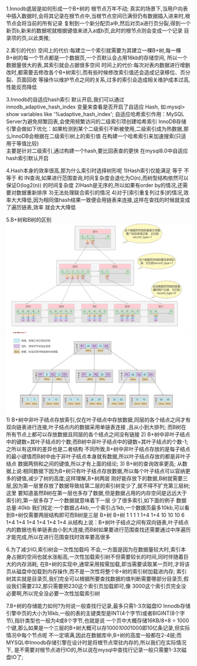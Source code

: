 1.Innodb底层是如何形成一个B+树的
    根节点万年不动;
    真实的场景下,当用户向表中插入数据时,会将其记录在根节点中,当根节点空间已满但仍有数据插入进来时,根节点会将当前的所有记录
  复制到一个新分配页a中,然后对页a进行页分裂,得到一个新页b,新来的数据呢就根据键值来进入a或b页,此时的根节点则会变成一个记录
  目录项的页,以此类推;

2.索引的代价
    空间上的代价:每建立一个索引就需要为其建立一棵B+树,每一棵B+树的每一个节点都是一个数据页,一个页默认会占用16kb的存储空间,
               所以一个数据量很大的表,其索引就会占据很多空间
    时间上的代价:每次对表内数据进行增删改时,都需要去修改各个B+树索引,而有些时候修改索引值还会造成记录移位、页分裂、页面回收
               等操作以维护节点之间的关系,过多的索引会造成相关维护成本过高,性能反而降低

3.Innodb的自适应hash索引
    默认开启,我们可以通过innodb_adaptive_hash_index 变量来查看是否开启了自适应 Hash, 
    如:mysql> show variables like '%adaptive_hash_index';
    自适应哈希索引作用：MySQL Server为避免频繁回表,会使用频繁访问的二级索引项创建哈希索引
    InnoDB存储引擎会做如下优化：如果检测到某个二级索引不断被使用,二级索引成为热数据,那么InnoDB会根据在二级索引树上的索引值
  在构建一个哈希索引来加速搜索(只适用于等值比较)  
    主要是针对二级索引,通过构建一个hash,要比回表查的更快
    在mysql8.0中自适应hash索引默认开启

4.Hash本身的效率很高,那为什么索引时选择树形呢
   1)Hash索引仅能满足 等于 不等于 和 IN查询,如果进行范围查询,时间复杂度会退化为O(n),而树型结构依然可以保证O(log2(n))
      的时间复杂度
   2)Hash是无序的,所以如果有order by的情况,还需要对数据重新排序
   3)无法处理联合索引的情况
   4)对于[索引重复列过多]的情况,效率大大降低,因为相同值hash结果一致便会用链表来连接,这样在查找的时候就变成了遍历链表,效率
      就会大大降低

5.B+树和B树的区别
    ![img.png](B+树示意图.png)   ![img.png](B树示意图.png)
    1) B+树中非叶子结点存放索引,仅在叶子结点中存放数据,同层的各个结点之间才有双向链表进行连接,叶子结点内的数据采用单链表连接
       ,且从小到大排列; 而B树在所有节点上都可以存放数据且同层的各个结点之间没有链接
    2) B+树中非叶子结点中的键数=其叶子结点的个数;而B树中非叶子结点中的键数=其叶子结点的个数-1;之所以有这样的差异也是二者结构
       不同所致,B+树中非叶子结点存放的是每子结点的最小键值而B树中由于非叶子结点本身就有数据,所以叶子结点存放的都是非叶子结点
       数据两侧和之间的键值,所以才有上面的结论;
    3) B+树的查询效率更高;
       从数据上说:相同数据下因为B+树只有叶子结点存放数据,所以每个叶子结点可以容纳更多的键值,减少了树的高度;这样理解,B+树两层
                刚好能存放下的数据,B树就需要三层,因为第一层里存放了数据导致给第二层的索引树变少了,就不得不扩充第三层树;这里
                要知道虽然B树在第一层也多存了数据,但是数据占用的内存空间是远远大于索引的,第一层多存了一个数据就意味着下一层
                少了很多索引,如下面的例子
         数据总量:40kb   我们规定:一个数据占4kb,一个索引占1kb,一个数据页最多10kb,可以看到B+树仅需要两层结构即可而B树是三层
                    B+树                        B+树
                    1   1   1   1              1+4  1+4
                    10  10  10  6            1+4  1+4  1+4
                                           1+4  1+4  1+4
       从结构上说：B+树叶子结点之间有双向链表,叶子结点内的数据也有单链表由小到大连接;而B树如果要进行范围查找还需要通过中序遍历
                才能完成,所以在进行范围查找时效率要高很多

6.为了减少IO,索引树会一次性加载吗
    不会,一方面是因为在数据量较大时,索引本身占据的空间也就水涨船高,一次性加载索引树不但需要较长的时间,同时伴随着巨大的内存消耗;
  在B+树的实现中,通常采用按需加载,即当需要读取某一页时,才将该页从磁盘中加载到内存操作,而不是一次性将整个B+树的索引树加载进内存;
  索引树其实就是目录页,我们完全可以根据所要查找数据的值判断需要哪部分目录页,假设我们需要232,那只需要把230这个索引页加载即可,像
  3000这个索引页完全没必要啊,所以完全没必要一次性加载索引树

7.B+树的存储能力如何?为何说一般查找行记录,最多只需1-3次磁盘IO
    Innodb存储引擎中页的大小为16kb,一般的表的主键类型是INT(4个字节)或者BIGINT(8个字节),指针类型也一般为4或8个字节,也就是说
  一个页中大概存储16KB/8+8 = 1000个键,那么如果是一个三层的B+树大概可以存1000*1000*1000即10亿条记录,但实际情况中每个节点呢
  不一定填满,因此在数据库中,B+树的高度一般都在2-4层;而MYSQL中Innodb存储引擎在设计时是将根节点常驻内存的,所以我们在实际情况下,
  是不需要对根节点进行IO的,所以说在mysql中查找行记录一般只需要1-3次磁盘IO了;
    